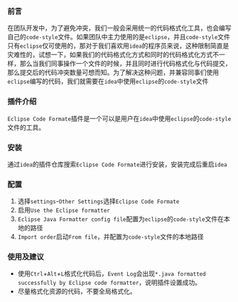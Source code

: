 ### 前言

在团队开发中，为了避免冲突，我们一般会采用统一的代码格式化工具，也会编写自己的`code-style`文件。如果团队中主力使用的是`eclipse`，并且`code-style`文件只有`eclipse`仅可使用的，那对于我们喜欢用`idea`的程序员来说，这种限制简直是灾难性的，试想一下，如果我们的代码格式化方式和同时的代码格式化方式不一样，那么当我们同事操作一个文件的时候，并且同时进行代码格式化与代码提交，那么提交后的代码冲突数量可想而知。为了解决这种问题，并兼容同事们使用`eclipse`编写的代码，我们就需要在`idea`中使用`eclipse`的`code-style`文件

### 插件介绍

`Eclipse Code Formate`插件是一个可以是用户在`idea`中使用`eclipse`的`code-style`文件的工具。

### 安装

通过`idea`的插件仓库搜索`Eclipse Code Formate`进行安装，安装完成后重启`idea`

### 配置

1. 选择`settings`-`Other Settings`选择`Eclipse Code Formate`
2. 启用`Use the Eclipse formatter`
3. `Eclipse Java Formatter config file`配置为`eclipse`的`code-style`文件在本地的路径
4. `Import order`启动`From file`，并配置为`code-style`文件的本地路径

### 使用及建议

* 使用`Ctrl`+`Alt`+`L`格式化代码后，`Event Log`会出现`*.java formatted successfully by Eclipse code formatter`，说明插件设置成功。
* 尽量格式化资源的代码，不要全局格式化。